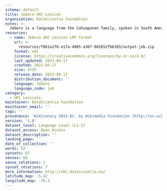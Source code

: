 ```yaml
---
schema: default
title: Jebero UKC Lexicon
organization: DataScientia Foundation
notes: >-
  Jebero is a language from the Cahuapanan family, spoken in South America. The UKC Lexicon of Jebero is represented as a lexico-semantic network. It consists of words, word senses, synsets, as well as sense-level and synset-level relationships.
resources:
  - name: Jebero UKC Lexicon LMF format
    url: >-
      resources/f061a1f6-e17a-4085-a367-982652fbb103/output-jeb.zip
    format: xml
    license: https://creativecommons.org/licenses/by-nc-sa/4.0/
    last_updated: 2023-04-17
    created: 2023-04-17
    size: 4755
    release_date: 2023-04-17
    distribution_document: ''
    language: Jebero
    language_code: jeb
category:
  - UKC Lexicons
maintainer: DataScientia Foundation
maintainer_email: ''
tags: ''
provenance: 'Wiktionary 2022.01. by Wikimedia Foundation (http://en.wiktionary.org); CogNet 2.1 by Khuyagbaatar Batsuren, National University of Mongolia (http://cognet.ukc.disi.unitn.it); UniMet: Universal Metonymy 1.0 by Temuulen Khishigsuren and Gábor Bella (http://ukc.disi.unitn.it/index.php/metonymy/); Native Languages of the Americas 2021.11. by Laura Redish and Orrin Lewis (http://www.native-languages.org); Princeton WordNet 2.1 by Princeton University (https://wordnet.princeton.edu)'
version: '1.0'
dataset_level: Language Level (L1-2)
dataset_access: Open Access
dataset_description: ''
landing_page: ''
date_of_collection: ''
words: 52
synsets: 67
senses: 68
sense_relations: 1
synset_relations: 7
more_information: http://ukc.datascientia.eu/
latitude_map: -5.42
longitude_map: -76.5
---
```

